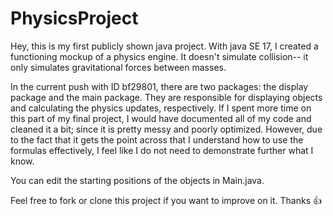 # PhysicsProject

Hey, this is my first publicly shown java project. With java SE 17, I created a functioning mockup of a physics engine. It doesn't simulate collision-- it only simulates gravitational forces between masses. 

In the current push with ID bf29801, there are two packages: the display package and the main package. They are responsible for displaying objects and calculating the physics updates, respectively. If I spent more time on this part of my final project, I would have documented all of my code and cleaned it a bit; since it is pretty messy and poorly optimized. However, due to the fact that it gets the point across that I understand how to use the formulas effectively, I feel like I do not need to demonstrate further what I know. 

You can edit the starting positions of the objects in Main.java.

Feel free to fork or clone this project if you want to improve on it. Thanks 👍
